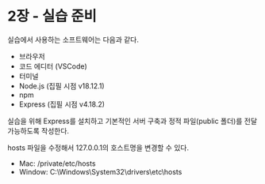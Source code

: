 # 2장 - 실습 준비

실습에서 사용하는 소프트웨어는 다음과 같다.

- 브라우저
- 코드 에디터 (VSCode)
- 터미널
- Node.js (집필 시점 v18.12.1)
- npm
- Express (집필 시점 v4.18.2)

실습을 위해 Express를 설치하고 기본적인 서버 구축과 정적 파일(public 폴더)를 전달 가능하도록 작성한다.

hosts 파일을 수정해서 127.0.0.1의 호스트명을 변경할 수 있다.

- Mac: /private/etc/hosts
- Window: C:\Windows\System32\drivers\etc\hosts
